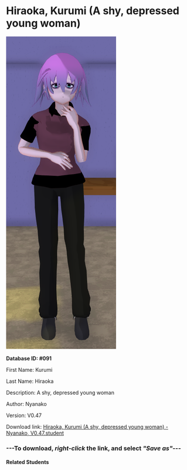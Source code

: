 # Hiraoka, Kurumi (A shy, depressed young woman)

<img src="Files/Hiraoka, Kurumi (A shy, depressed young woman).png" title="Hiraoka, Kurumi (A shy, depressed young woman) - Nyanako, V0.47">

**Database ID: #091**

First Name: Kurumi

Last Name: Hiraoka

Description: A shy, depressed young woman

Author: Nyanako

Version: V0.47

Download link: <a href="https://raw.githubusercontent.com/Arbiter1223/Daigaku-Gurashi-Custom-Students/master/Students/Files/Hiraoka%2C%20Kurumi%20(A%20shy%2C%20depressed%20young%20woman)%20-%20Nyanako%2C%20V0.47.student">Hiraoka, Kurumi (A shy, depressed young woman) - Nyanako, V0.47.student</a>

### ---**To download, _right-click_ the link, and select _"Save as"_**---

#### Related Students

